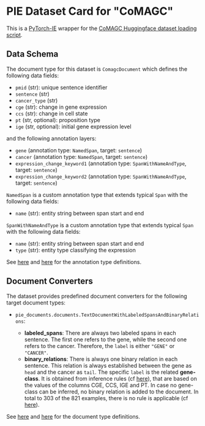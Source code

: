 # PIE Dataset Card for "CoMAGC"

This is a [PyTorch-IE](https://github.com/ChristophAlt/pytorch-ie) wrapper for the
[CoMAGC Huggingface dataset loading script](https://huggingface.co/datasets/DFKI-SLT/CoMAGC).

## Data Schema

The document type for this dataset is `ComagcDocument` which defines the following data fields:

- `pmid` (str): unique sentence identifier
- `sentence` (str)
- `cancer_type` (str)
- `cge` (str): change in gene expression
- `ccs` (str): change in cell state
- `pt` (str, optional): proposition type
- `ige` (str, optional): initial gene expression level

and the following annotation layers:

- `gene` (annotation type: `NamedSpan`, target: `sentence`)
- `cancer` (annotation type: `NamedSpan`, target: `sentence`)
- `expression_change_keyword1` (annotation type: `SpanWithNameAndType`, target: `sentence`)
- `expression_change_keyword2` (annotation type: `SpanWithNameAndType`, target: `sentence`)

`NamedSpan` is a custom annotation type that extends typical `Span` with the following data fields:

- `name` (str): entity string between span start and end

`SpanWithNameAndType` is a custom annotation type that extends typical `Span` with the following data fields:

- `name` (str): entity string between span start and end
- `type` (str): entity type classifying the expression

See [here](https://github.com/ArneBinder/pie-documents/blob/main/src/pie_documents/annotations.py) and
[here](https://github.com/ArneBinder/pie-documents/blob/main/src/pie_documents/annotations.py) for the annotation
type definitions.

## Document Converters

The dataset provides predefined document converters for the following target document types:

- `pie_documents.documents.TextDocumentWithLabeledSpansAndBinaryRelations`:

  - **labeled_spans**: There are always two labeled spans in each sentence.
    The first one refers to the gene, while the second one refers to the cancer.
    Therefore, the `label` is either `"GENE"` or `"CANCER"`.
  - **binary_relations**: There is always one binary relation in each sentence.
    This relation is always established between the gene as `head` and the cancer as `tail`.
    The specific `label` is the related **gene-class**. It is obtained from inference rules (cf [here](https://bmcbioinformatics.biomedcentral.com/articles/10.1186/1471-2105-14-323/tables/3)),
    that are based on the values of the columns CGE, CCS, IGE and PT. In case no gene-class can be inferred,
    no binary relation is added to the document. In total to 303 of the 821 examples,
    there is no rule is applicable (cf [here](https://bmcbioinformatics.biomedcentral.com/articles/10.1186/1471-2105-14-323/tables/7)).

See [here](https://github.com/ArneBinder/pie-documents/blob/main/src/pie_documents/documents.py) and
[here](https://github.com/ArneBinder/pie-documents/blob/main/src/pie_documents/documents.py) for the document type
definitions.

